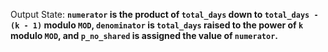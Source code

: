 Output State: **`numerator` is the product of `total_days` down to `total_days - (k - 1)` modulo `MOD`, `denominator` is `total_days` raised to the power of `k` modulo `MOD`, and `p_no_shared` is assigned the value of `numerator`.**